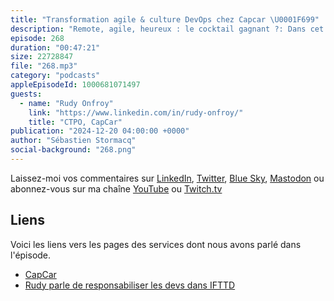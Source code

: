 ```yaml
---
title: "Transformation agile & culture DevOps chez Capcar \U0001F699"
description: "Remote, agile, heureux : le cocktail gagnant ?: Dans cet épisode, Seb et Rudy explorent les liens entre le bonheur des développeurs et leur productivité, en s'appuyant sur l'exemple de Capcar. De la transformation culturelle aux pratiques agiles, en passant par l'importance des tests, des données utilisateurs et du télétravail, découvrez des idées concrètes pour améliorer les équipes tech et relever les défis du recrutement et du déploiement le vendredi soir. Une conversation inspirante pour tous les passionnés de développement et de management !"
episode: 268
duration: "00:47:21"
size: 22728847
file: "268.mp3"
category: "podcasts"
appleEpisodeId: 1000681071497
guests:
  - name: "Rudy Onfroy"
    link: "https://www.linkedin.com/in/rudy-onfroy/"
    title: "CTPO, CapCar"
publication: "2024-12-20 04:00:00 +0000"
author: "Sébastien Stormacq"
social-background: "268.png"
---
```


Laissez-moi vos commentaires sur [LinkedIn](https://www.linkedin.com/in/sebastienstormacq/), [Twitter](https://twitter.com/sebsto), [Blue Sky](https://bsky.app/profile/sebsto.bsky.social), [Mastodon](https://awscommunity.social/@sebsto) ou abonnez-vous sur ma chaîne [YouTube](https://www.youtube.com/sebsto) ou [Twitch.tv](https://www.twitch.tv/sebAWS)

## Liens

Voici les liens vers les pages des services dont nous avons parlé dans l'épisode.

- [CapCar](https://www.capcar.fr/)
- [Rudy parle de responsabiliser les devs dans IFTTD](https://www.youtube.com/watch?v=06pGr8EvPi0)